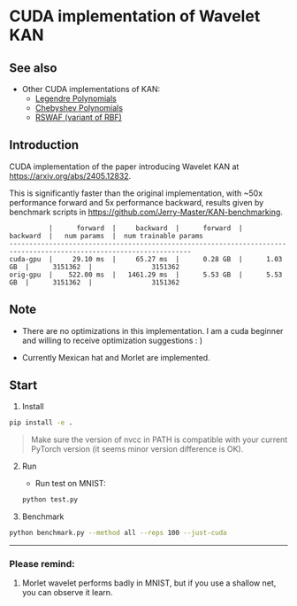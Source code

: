 # CUDA implementation of Wavelet KAN

## See also

- Other CUDA implementations of KAN:
   - [Legendre Polynomials](https://github.com/Da1sypetals/Legendre-KAN-cuda)
   - [Chebyshev Polynomials](https://github.com/Da1sypetals/ChebyKan-cuda-op)
   - [RSWAF (variant of RBF)](https://github.com/Da1sypetals/faster-kan-cuda)


## Introduction

CUDA implementation of the paper introducing Wavelet KAN at https://arxiv.org/abs/2405.12832.

This is significantly faster than the original implementation, with ~50x performance forward and 5x performance backward, results given by benchmark scripts in https://github.com/Jerry-Master/KAN-benchmarking.

```
          |      forward  |     backward  |      forward  |     backward  |   num params  |  num trainable params
--------------------------------------------------------------------------------------------------------------------
cuda-gpu  |     29.10 ms  |     65.27 ms  |      0.28 GB  |      1.03 GB  |      3151362  |               3151362
orig-gpu  |    522.00 ms  |   1461.29 ms  |      5.53 GB  |      5.53 GB  |      3151362  |               3151362

```


## Note

- There are no optimizations in this implementation. I am a cuda beginner and willing to receive optimization suggestions : )

- Currently Mexican hat and Morlet are implemented.

## Start

1. Install

```bash
pip install -e .
```

> Make sure the version of nvcc in PATH is compatible with your current PyTorch version (it seems minor version difference is OK).

2. Run

   - Run test on MNIST:

   ```bash
   python test.py
   ```

3. Benchmark

```bash
python benchmark.py --method all --reps 100 --just-cuda
```

---

### Please remind:
1. Morlet wavelet performs badly in MNIST, but if you use a shallow net, you can observe it learn.

